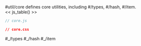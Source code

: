 #util/core defines core utilities, including #/types, #/hash, #/item.  
<< js_table() >>

```js_removed:core.js
// core.js
```

```css_removed:core.css
// core.css
```

<p> #_/types #_/hash  #_/item </p>
